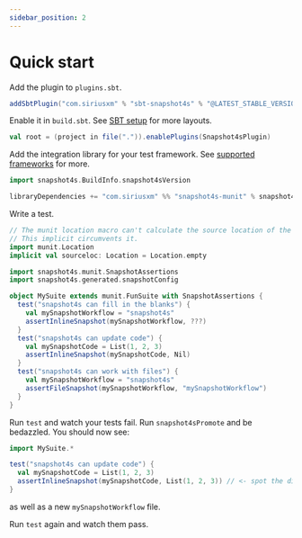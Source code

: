 ```yaml
---
sidebar_position: 2
---
```


# Quick start

Add the plugin to `plugins.sbt`.

```scala
addSbtPlugin("com.siriusxm" % "sbt-snapshot4s" % "@LATEST_STABLE_VERSION@")
```

Enable it in `build.sbt`. See [SBT setup](sbt-setup.md) for more layouts.

```scala
val root = (project in file(".")).enablePlugins(Snapshot4sPlugin)
```

Add the integration library for your test framework. See [supported frameworks](supported-frameworks.md) for more.

```scala
import snapshot4s.BuildInfo.snapshot4sVersion

libraryDependencies += "com.siriusxm" %% "snapshot4s-munit" % snapshot4sVersion % Test
```

Write a test.

```scala mdoc:invisible:reset
// The munit location macro can't calculate the source location of the md file.
// This implicit circumvents it.
import munit.Location
implicit val sourceloc: Location = Location.empty
```

```scala mdoc
import snapshot4s.munit.SnapshotAssertions
import snapshot4s.generated.snapshotConfig

object MySuite extends munit.FunSuite with SnapshotAssertions {
  test("snapshot4s can fill in the blanks") {
    val mySnapshotWorkflow = "snapshot4s"
    assertInlineSnapshot(mySnapshotWorkflow, ???)
  }
  test("snapshot4s can update code") {
    val mySnapshotCode = List(1, 2, 3)
    assertInlineSnapshot(mySnapshotCode, Nil)
  }
  test("snapshot4s can work with files") {
    val mySnapshotWorkflow = "snapshot4s"
    assertFileSnapshot(mySnapshotWorkflow, "mySnapshotWorkflow")
  }
}
```

Run `test` and watch your tests fail.
Run `snapshot4sPromote` and be bedazzled. You should now see:
```scala mdoc:invisible
import MySuite.*
```
```scala mdoc
test("snapshot4s can update code") {
  val mySnapshotCode = List(1, 2, 3)
  assertInlineSnapshot(mySnapshotCode, List(1, 2, 3)) // <- spot the difference
}
```

as well as a new `mySnapshotWorkflow` file.

Run `test` again and watch them pass.
